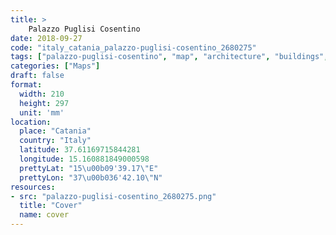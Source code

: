 ```yaml
---
title: > 
    Palazzo Puglisi Cosentino
date: 2018-09-27
code: "italy_catania_palazzo-puglisi-cosentino_2680275"
tags: ["palazzo-puglisi-cosentino", "map", "architecture", "buildings", "Catania", "Italy"]
categories: ["Maps"]
draft: false
format:
  width: 210
  height: 297
  unit: 'mm'
location:
  place: "Catania"
  country: "Italy"
  latitude: 37.61169715844281
  longitude: 15.160881849000598
  prettyLat: "15\u00b09'39.17\"E"
  prettyLon: "37\u00b036'42.10\"N"
resources:
- src: "palazzo-puglisi-cosentino_2680275.png"
  title: "Cover"
  name: cover
---
```

